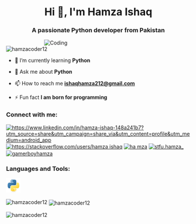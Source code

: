 <h1 align="center">Hi 👋, I'm Hamza Ishaq</h1>
<h3 align="center">A passionate Python developer from Pakistan</h3>
<img align="right" alt="Coding" width="400" src="https://media4.giphy.com/media/qgQUggAC3Pfv687qPC/giphy.gif?cid=6c09b952ov02blk0jhjz2r7oeix6gvf6thvfk8pm7p3omgat&ep=v1_internal_gif_by_id&rid=giphy.gif&ct=g"

<p align="left"> <img src="https://komarev.com/ghpvc/?username=hamzacoder12&label=Profile%20views&color=0e75b6&style=flat" alt="hamzacoder12" /> </p>

- 🌱 I’m currently learning **Python**

- 💬 Ask me about **Python**

- 📫 How to reach me **ishaqhamza212@gmail.com**

- ⚡ Fun fact **I am born for programming**

<h3 align="left">Connect with me:</h3>
<p align="left">
<a href="https://linkedin.com/in/https://www.linkedin.com/in/hamza-ishaq-148a241b7?utm_source=share&utm_campaign=share_via&utm_content=profile&utm_medium=android_app" target="blank"><img align="center" src="https://raw.githubusercontent.com/rahuldkjain/github-profile-readme-generator/master/src/images/icons/Social/linked-in-alt.svg" alt="https://www.linkedin.com/in/hamza-ishaq-148a241b7?utm_source=share&utm_campaign=share_via&utm_content=profile&utm_medium=android_app" height="30" width="40" /></a>
<a href="https://stackoverflow.com/users/hamza ishaq" target="blank"><img align="center" src="https://raw.githubusercontent.com/rahuldkjain/github-profile-readme-generator/master/src/images/icons/Social/stack-overflow.svg" alt="https://stackoverflow.com/users/hamza ishaq" height="30" width="40" /></a>
<a href="https://fb.com/ha mza" target="blank"><img align="center" src="https://raw.githubusercontent.com/rahuldkjain/github-profile-readme-generator/master/src/images/icons/Social/facebook.svg" alt="ha mza" height="30" width="40" /></a>
<a href="https://instagram.com/stfu.hamza_" target="blank"><img align="center" src="https://raw.githubusercontent.com/rahuldkjain/github-profile-readme-generator/master/src/images/icons/Social/instagram.svg" alt="stfu.hamza_" height="30" width="40" /></a>
<a href="https://www.youtube.com/c/gamerboyhamza" target="blank"><img align="center" src="https://raw.githubusercontent.com/rahuldkjain/github-profile-readme-generator/master/src/images/icons/Social/youtube.svg" alt="gamerboyhamza" height="30" width="40" /></a>
</p>

<h3 align="left">Languages and Tools:</h3>
<p align="left"> <a href="https://www.python.org" target="_blank" rel="noreferrer"> <img src="https://raw.githubusercontent.com/devicons/devicon/master/icons/python/python-original.svg" alt="python" width="40" height="40"/> </a> </p>

<p><img align="left" src="https://github-readme-stats.vercel.app/api/top-langs?username=hamzacoder12&show_icons=true&locale=en&layout=compact" alt="hamzacoder12" /></p>

<p>&nbsp;<img align="center" src="https://github-readme-stats.vercel.app/api?username=hamzacoder12&show_icons=true&locale=en" alt="hamzacoder12" /></p>

<p><img align="center" src="https://github-readme-streak-stats.herokuapp.com/?user=hamzacoder12&" alt="hamzacoder12" /></p>

